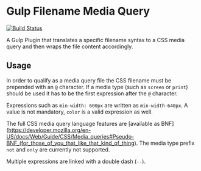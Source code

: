 # Gulp Filename Media Query

[![Build Status](https://travis-ci.org/Taig/gulp-filename-media-query.svg?branch=master)](https://travis-ci.org/Taig/gulp-filename-media-query)

A Gulp Plugin that translates a specific filename syntax to a CSS media query and then wraps the file content accordingly.

## Usage

In order to qualify as a media query file the CSS filename must be prepended with an `@` character. If a media type (such as `screen` or `print`) should be used it has to be the first expression after the `@` character.

Expressions such as `min-width: 600px` are written as `min-width-640px`. A value is not mandatory, `color` is a valid expression as well.

The full CSS media query language features are [available as BNF](https://developer.mozilla.org/en-US/docs/Web/Guide/CSS/Media_queries#Pseudo-BNF_(for_those_of_you_that_like_that_kind_of_thing). The media type prefix `not` and `only` are currently not supported.

Multiple expressions are linked with a double dash (`--`).
